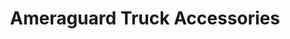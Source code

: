 ---
title: "Ameraguard Truck Accessories"
url: /helotes/ameraguard-truck-accessories/
shop: Autoteile
---